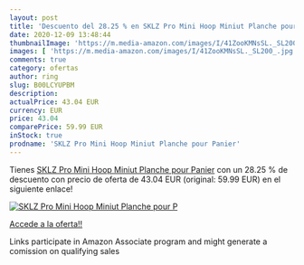 ```yaml
---
layout: post
title: 'Descuento del 28.25 % en SKLZ Pro Mini Hoop Miniut Planche pour P'
date: 2020-12-09 13:48:44
thumbnailImage: 'https://m.media-amazon.com/images/I/41ZooKMNsSL._SL200_.jpg'
images: [ 'https://m.media-amazon.com/images/I/41ZooKMNsSL._SL200_.jpg' ]
comments: true
category: ofertas
author: ring
slug: B00LCYUPBM
description:
actualPrice: 43.04 EUR
currency: EUR
price: 43.04
comparePrice: 59.99 EUR
inStock: true
prodname: 'SKLZ Pro Mini Hoop Miniut Planche pour Panier'
---
```


Tienes [SKLZ Pro Mini Hoop Miniut Planche pour Panier](https://www.amazon.fr/dp/B00LCYUPBM/?tag=tolees0d-21) con un 28.25 % de descuento con precio de oferta de 43.04 EUR (original: 59.99 EUR) en el siguiente enlace!

[![SKLZ Pro Mini Hoop Miniut Planche pour P](https://m.media-amazon.com/images/I/41ZooKMNsSL._SL200_.jpg)](https://www.amazon.fr/dp/B00LCYUPBM/?tag=tolees0d-21)

[Accede a la oferta!!](https://www.amazon.fr/dp/B00LCYUPBM/?tag=tolees0d-21)

Links participate in Amazon Associate program and might generate a comission on qualifying sales


